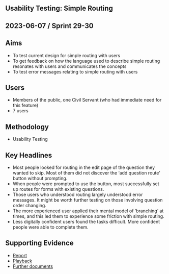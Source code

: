 ## Usability Testing: Simple Routing

## 2023-06-07 / Sprint 29-30

## Aims
- To test current design for simple routing with users
- To get feedback on how the language used to describe simple routing resonates with users and communicates the concepts
- To test error messages relating to simple routing with users

## Users
- Members of the public, one Civil Servant (who had immediate need for this feature)
- 7 users

## Methodology
- Usability Testing

## Key Headlines 
- Most people looked for routing in the edit page of the question they wanted to skip. Most of them did not discover the ‘add question route’ button without prompting.
- When people were prompted to use the button, most successfully set up routes for forms with existing questions.
- Those users who understood routing largely understood error messages. It might be worth further testing on those involving question order changing.
- The more experienced user applied their mental model of ‘branching’ at times, and this led them to experience some friction with simple routing.
- Less digitally confident users found the tasks difficult. More confident people were able to complete them.

## Supporting Evidence
- [Report](https://docs.google.com/presentation/d/1V81oe77gEkIgfedn5AXOYYTR3wWAiUOxYd-tmeiP4cs/edit?usp=drive_link)
- [Playback](https://drive.google.com/file/d/17yYelusQOP-hhX8UIvbenlccK4kAViZk/view?usp=drive_link)
- [Further documents](https://drive.google.com/drive/folders/1-_lcepxw4UEe_3nof3XW-GJKJWpX3rT8)